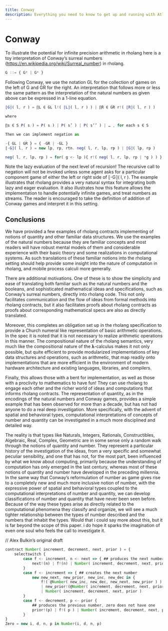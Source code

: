 ```yaml
---
title: Conway
description: Everything you need to know to get up and running with Atlaskit
---
```

# Conway

To illustrate the potential for infinite precision arithmetic in rholang here is a toy interpretation of Conway’s surreal numbers (https://en.wikipedia.org/wiki/Surreal_number) in rholang.


```javascript
G ::= { G* | G* }
```
Following Conway, we use the notation GL for the collection of games on the left of G and GR for the right. An interpretation that follows more or less the same pattern as the interpretation of the natural numbers as given above can be expressed in a 1-line equation.
```javascript
⟦G⟧( l, r ) = ∏L ∈ GL l!( ⟦L⟧( l, r ) ) | ∏R ∈ GR r!( ⟦R⟧( l, r ) )

where

∏s ∈ S P( s ) = P( s ) | P( s’ ) | P( s’’ ) | … , for each s ∈ S

Then we can implement negation as

-{ GL | GR } = { -GR | -GL }
⟦-G⟧( l, r ) = new lp, rp, rtn. neg( l, r, lp, rp ) | ⟦G⟧( lp, rp )

neg( l, r, lp, rp ) = for( g <- lp ){ r!( neg( l, r, lp, rp | *g ) ) } | for( g <- rp ){ l!( neg( l, r, lp, rp | *g ) }
```
Note the lazy evaluation of the next level of recursion! The recursive call to negation will not be invoked unless some agent asks for a particular component game of either the left or right side of ⟦-G⟧( l, r ). The example illustrates that rholang provides a very natural syntax for integrating both lazy and eager evaluation. It also illustrates how this feature allows the implementation to handle potentially infinite games, and treat numbers as streams. The reader is encouraged to take the definition of addition of Conway games and interpret it in this setting.
## Conclusions
We have provided a few examples of rholang contracts implementing of notions of quantity and other familiar data structures. We use the examples of the natural numbers because they are familiar concepts and most readers will have robust mental models of them and considerable experience with their basic theory and some realizations in computational systems. As such translations of these familiar notions into the rholang setting should help provide some insight into the nature of computation in rholang, and mobile process calculi more generally.

There are additional motivations. One of these is to show the simplicity and ease of translating both familiar such as the natural numbers and the booleans, and sophisticated mathematical ideas and specifications, such as Conway’s surreal numbers, directly into rholang code. This not only facilitates communication and the flow of ideas from formal methods into rholang contracts, but it also facilitates proofs about rholang contracts as proofs about corresponding mathematical specs are also as directly translated.

Moreover, this completes an obligation set up in the rholang specification to provide a Church numeral like representation of basic arithmetic operations. In the spec it is noted that it is not necessary to realize arithmetic operations in this manner. The compositional nature of the rholang semantics, very much like the compositional nature of the 𝛌-calculus makes it not only possible, but quite efficient to provide modularized implementations of key data structures and operations, such as arithmetic, that map readily onto implementations that are more efficient in the environment of modern hardware architecture and existing languages, libraries, and compilers.

Finally, this allows those with a bent for implementation, as well as those with a proclivity to mathematics to have fun! They can use rholang to engage each other and the richer world of ideas and computations that informs rholang contracts. The representation of quantity, as in the encodings of the natural numbers and Conway games, provides a simple example that has been observed for more than a decade, but has not had anyone to do a real deep investigation. More specifically, with the advent of spatial and behavioral types, computational interpretations of concepts of number and quantity can be investigated in a much more disciplined and detailed way. 

The reality is that types like Naturals, Integers, Rationals, Constructibles, Algebraic, Real, Complex, Geometric are in some sense only a random walk through the notions of quantity and number. They represent a particular history of the investigation of the ideas, from a very specific and somewhat peculiar sensibility, and one that has not, for the most part, been influenced by what we know about computing, primarily because the understanding of computation has only emerged in the last century, whereas most of these notions of quantity and number have developed in the preceding millennia. In the same way that Conway’s reformulation of number as game gives rise to a completely new and much more inclusive notion of number, with the expressive power of spatial and behavioral types coupled to the computational interpretations of number and quantity, we can develop classifications of number and quantity that have never been seen before. Because of the way these types arise as directly related to the computational phenomena they classify and organize, we will see a much tighter relationship between the types of number described and the numbers that inhabit the types. Would that i could say more about this, but it is far beyond the scope of this paper. i do hope it sparks the imagination of even one soul who feels the call to investigate it.


// Alex Bulkin’s original draft

```javascript
contract Number( increment, decrement, next, prior ) = { 
    selectswitch { 
        case f <- increment, n <- next => { ## produces the next number
            next!(n) | f!(n) | Number( increment, decrement, next, prior )
        }
        case f <- increment => { ## creates the next number
            new new_next, new_prior, new_inc, new_dec in { 
                f!( @Number( new_inc, new_dec, new_next, new_prior ) ) 
                | new_prior!(@Number( increment, decrement, next, prior))
                | Number( increment, decrement, next, prior )
        }
        case f <- decrement, p <- prior { 
            ## produces the previous number, zero does not have one
            prior!(p) | f!( p ) | Number( increment, decrement, next, prior )
        }
}
Zero = new i, d, n, p in Number(i, d, n, p)
```
